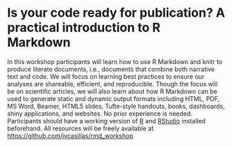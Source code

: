 Is your code ready for publication? A practical introduction to R
Markdown
================

In this workshop participants will learn how to use R Markdown and knitr
to produce literate documents, i.e., documents that combine both
narrative text and code. We will focus on learning best practices to
ensure our analyses are shareable, efficient, and reproducible. Though
the focus will be on scientific articles, we will also learn about how R
Markdown can be used to generate static and dynamic output formats
including HTML, PDF, MS Word, Beamer, HTML5 slides, Tufte-style
handouts, books, dashboards, shiny applications, and websites. No prior
experience is needed. Participants should have a working version of
[R](https://cran.r-project.org) and
[RStudio](https://www.rstudio.com/products/rstudio/) installed
beforehand. All resources will be freely available at
<https://github.com/jvcasillas/rmd_workshop>

